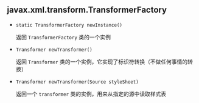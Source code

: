 ## javax.xml.transform.TransformerFactory

* `static TransformerFactory newInstance()`

  返回 `TransformerFactory` 类的一个实例

* `Transformer newTransformer()`

  返回 `Transformer` 类的一个实例，它实现了标识符转换（不做任何事情的转换）

* `Transformer newTransformer(Source styleSheet)`

  返回一个 `transformer` 类的实例，用来从指定的源中读取样式表

  